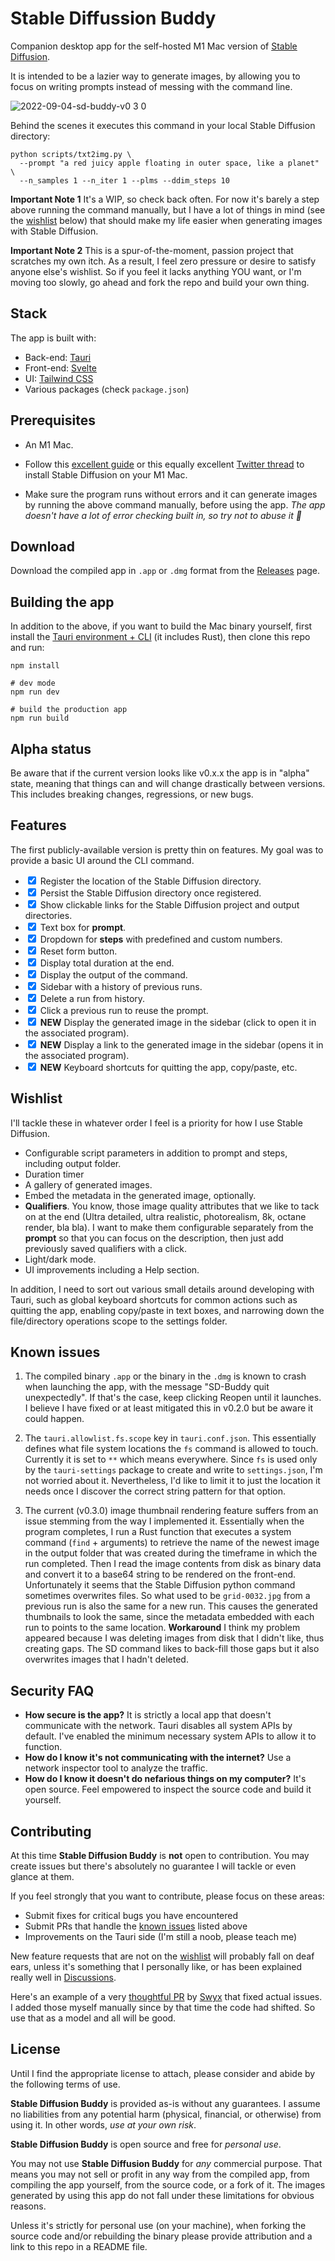 # Stable Diffussion Buddy

Companion desktop app for the self-hosted M1 Mac version of [Stable Diffusion](https://github.com/magnusviri/stable-diffusion).

It is intended to be a lazier way to generate images, by allowing you to focus on writing prompts instead of messing with the command line.

![2022-09-04-sd-buddy-v0 3 0](https://user-images.githubusercontent.com/17433578/188510045-eafc6ba4-22cb-4763-81d4-2cdf1ace9173.png)

Behind the scenes it executes this command in your local Stable Diffusion directory:

```shell
python scripts/txt2img.py \
  --prompt "a red juicy apple floating in outer space, like a planet" \
  --n_samples 1 --n_iter 1 --plms --ddim_steps 10
```

**Important Note 1** It's a WIP, so check back often. For now it's barely a step above running the command manually, but I have a lot of things in mind (see the [wishlist](#wishlist) below) that should make my life easier when generating images with Stable Diffusion.

**Important Note 2** This is a spur-of-the-moment, passion project that scratches my own itch. As a result, I feel zero pressure or desire to satisfy anyone else's wishlist. So if you feel it lacks anything YOU want, or I'm moving too slowly, go ahead and fork the repo and build your own thing.

## Stack

The app is built with:

* Back-end: [Tauri](https://tauri.app/)
* Front-end: [Svelte](https://svelte.dev/)
* UI: [Tailwind CSS](https://tailwindcss.com/)
* Various packages (check `package.json`)

## Prerequisites

* An M1 Mac.

* Follow this [excellent guide](https://replicate.com/blog/run-stable-diffusion-on-m1-mac) or this equally excellent [Twitter thread](https://twitter.com/levelsio/status/1565731907664478209) to install Stable Diffusion on your M1 Mac.

* Make sure the program runs without errors and it can generate images by running the above command manually, before using the app. *The app doesn't have a lot of error checking built in, so try not to abuse it 🙂*

## Download

Download the compiled app in `.app` or `.dmg` format from the [Releases](https://github.com/breadthe/sd-buddy/releases) page.

## Building the app

In addition to the above, if you want to build the Mac binary yourself, first install the [Tauri environment + CLI](https://tauri.app/v1/guides/getting-started/prerequisites) (it includes Rust), then clone this repo and run:

```shell
npm install

# dev mode
npm run dev

# build the production app
npm run build
```

## Alpha status

Be aware that if the current version looks like v0.x.x the app is in "alpha" state, meaning that things can and will change drastically between versions. This includes breaking changes, regressions, or new bugs.

## Features

The first publicly-available version is pretty thin on features. My goal was to provide a basic UI around the CLI command.

* <label><input type="checkbox" checked /> Register the location of the Stable Diffusion directory.</label>
* <label><input type="checkbox" checked /> Persist the Stable Diffusion directory once registered.</label>
* <label><input type="checkbox" checked /> Show clickable links for the Stable Diffusion project and output directories.</label>
* <label><input type="checkbox" checked /> Text box for **prompt**.</label>
* <label><input type="checkbox" checked /> Dropdown for **steps** with predefined and custom numbers.</label>
* <label><input type="checkbox" checked /> Reset form button.</label>
* <label><input type="checkbox" checked /> Display total duration at the end.</label>
* <label><input type="checkbox" checked /> Display the output of the command.</label>
* <label><input type="checkbox" checked /> Sidebar with a history of previous runs.</label>
* <label><input type="checkbox" checked /> Delete a run from history.</label>
* <label><input type="checkbox" checked /> Click a previous run to reuse the prompt.</label>
* <label><input type="checkbox" checked /> **NEW** Display the generated image in the sidebar (click to open it in the associated program).</label>
* <label><input type="checkbox" checked /> **NEW** Display a link to the generated image in the sidebar (opens it in the associated program).</label>
* <label><input type="checkbox" checked /> **NEW** Keyboard shortcuts for quitting the app, copy/paste, etc.</label>

[](#wishlist)
## Wishlist

I'll tackle these in whatever order I feel is a priority for how I use Stable Diffusion.

* Configurable script parameters in addition to prompt and steps, including output folder.
* Duration timer
* A gallery of generated images.
* Embed the metadata in the generated image, optionally.
* **Qualifiers**. You know, those image quality attributes that we like to tack on at the end (Ultra detailed, ultra realistic, photorealism, 8k, octane render, bla bla). I want to make them configurable separately from the **prompt** so that you can focus on the description, then just add previously saved qualifiers with a click.
* Light/dark mode.
* UI improvements including a Help section.

In addition, I need to sort out various small details around developing with Tauri, such as global keyboard shortcuts for common actions such as quitting the app, enabling copy/paste in text boxes, and narrowing down the file/directory operations scope to the settings folder.

[](#known_issues)
## Known issues

1. The compiled binary `.app` or the binary in the `.dmg` is known to crash when launching the app, with the message "SD-Buddy quit unexpectedly". If that's the case, keep clicking Reopen until it launches. I believe I have fixed or at least mitigated this in v0.2.0 but be aware it could happen.

2. The `tauri.allowlist.fs.scope` key in `tauri.conf.json`. This essentially defines what file system locations the `fs` command is allowed to touch. Currently it is set to `**` which means everywhere. Since `fs` is used only by the `tauri-settings` package to create and write to `settings.json`, I'm not worried about it. Nevertheless, I'd like to limit it to just the location it needs once I discover the correct string pattern for that option.

3. The current (v0.3.0) image thumbnail rendering feature suffers from an issue stemming from the way I implemented it. Essentially when the program completes, I run a Rust function that executes a system command (`find` + arguments) to retrieve the name of the newest image in the output folder that was created during the timeframe in which the run completed. Then I read the image contents from disk as binary data and convert it to a base64 string to be rendered on the front-end. Unfortunately it seems that the Stable Diffusion python command sometimes overwrites files. So what used to be `grid-0032.jpg` from a previous run is also the same for a new run. This causes the generated thumbnails to look the same, since the metadata embedded with each run to points to the same location. **Workaround** I think my problem appeared because I was deleting images from disk that I didn't like, thus creating gaps. The SD command likes to back-fill those gaps but it also overwrites images that I hadn't deleted.

## Security FAQ

* **How secure is the app?** It is strictly a local app that doesn't communicate with the network. Tauri disables all system APIs by default. I've enabled the minimum necessary system APIs to allow it to function.
* **How do I know it's not communicating with the internet?** Use a network inspector tool to analyze the traffic.
* **How do I know it doesn't do nefarious things on my computer?** It's open source. Feel empowered to inspect the source code and build it yourself.

## Contributing

At this time **Stable Diffusion Buddy** is **not** open to contribution. You may create issues but there's absolutely no guarantee I will tackle or even glance at them.

If you feel strongly that you want to contribute, please focus on these areas:

* Submit fixes for critical bugs you have encountered
* Submit PRs that handle the [known issues](#known_issues) listed above
* Improvements on the Tauri side (I'm still a noob, please teach me)

New feature requests that are not on the [wishlist](#wishlist) will probably fall on deaf ears, unless it's something that I personally like, or has been explained really well in [Discussions](https://github.com/breadthe/sd-buddy/discussions).

Here's an example of a very [thoughtful PR](https://github.com/breadthe/sd-buddy/pull/2) by [Swyx](https://github.com/sw-yx) that fixed actual issues. I added those myself manually since by that time the code had shifted. So use that as a model and all will be good.

## License

Until I find the appropriate license to attach, please consider and abide by the following terms of use.

**Stable Diffusion Buddy** is provided as-is without any guarantees. I assume no liabilities from any potential harm (physical, financial, or otherwise) from using it. In other words, *use at your own risk*.

**Stable Diffusion Buddy** is open source and free for *personal use*.

You may not use **Stable Diffusion Buddy** for *any* commercial purpose. That means you may not sell or profit in any way from the compiled app, from compiling the app yourself, from the source code, or a fork of it. The images generated by using this app do not fall under these limitations for obvious reasons.

Unless it's strictly for personal use (on your machine), when forking the source code and/or rebuilding the binary please provide attribution and a link to this repo in a README file.

